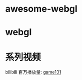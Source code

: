 # awesome-webgl


# webgl


# 系列视频

bilibili 百万播放量:  [game101](https://sites.cs.ucsb.edu/~lingqi/teaching/games101.html)
